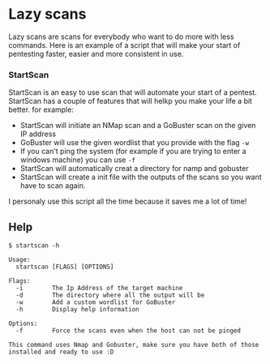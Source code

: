 # Lazy scans

Lazy scans are scans for everybody who want  to do more with less commands. Here is an example of a script that will make your start of pentesting faster, easier and more consistent in use. 

### StartScan

StartScan is an easy to use scan that will automate your start of a pentest. StartScan has a couple of features that will helkp you make your life a bit better. for example:
- StartScan will initiate an NMap scan and a GoBuster scan on the given IP address
- GoBuster will use the given wordlist that you provide with the flag `-w`
- If you can't ping the system (for example if you are trying to enter a windows machine) you can use `-f`
- StartScan will automatically creat a directory for namp and gobuster 
- StartScan will create a init file with the outputs of the scans so you want have to scan again.

I personaly use this script all the time because it saves me a lot of time! 

## Help
```
$ startscan -h

Usage:
  startscan [FLAGS] [OPTIONS]

Flags: 
  -i 		The Ip Address of the target machine
  -d 		The directory where all the output will be
  -w 		Add a custom wordlist for GoBuster
  -h 		Display help information

Options:
  -f 		Force the scans even when the host can not be pinged

This command uses Nmap and Gobuster, make sure you have both of those installed and ready to use :D
```
